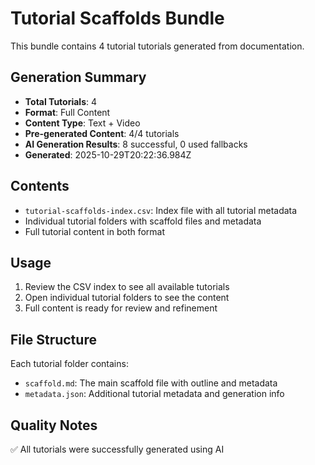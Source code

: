 # Tutorial Scaffolds Bundle

This bundle contains 4 tutorial tutorials generated from documentation.

## Generation Summary
- **Total Tutorials**: 4
- **Format**: Full Content
- **Content Type**: Text + Video
- **Pre-generated Content**: 4/4 tutorials
- **AI Generation Results**: 8 successful, 0 used fallbacks
- **Generated**: 2025-10-29T20:22:36.984Z

## Contents
- `tutorial-scaffolds-index.csv`: Index file with all tutorial metadata
- Individual tutorial folders with scaffold files and metadata
- Full tutorial content in both format

## Usage
1. Review the CSV index to see all available tutorials
2. Open individual tutorial folders to see the content
3. Full content is ready for review and refinement

## File Structure
Each tutorial folder contains:
- `scaffold.md`: The main scaffold file with outline and metadata
- `metadata.json`: Additional tutorial metadata and generation info



## Quality Notes
✅ All tutorials were successfully generated using AI
